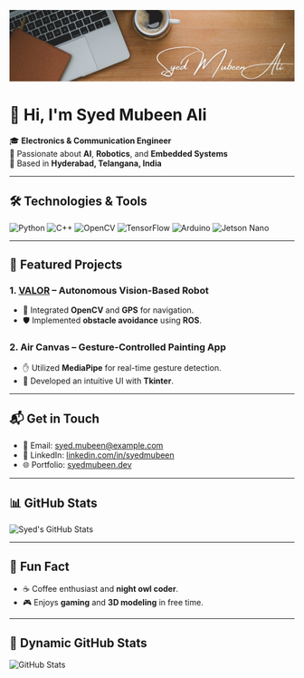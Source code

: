 <!-- Banner Image -->
![Banner](Banner.jpeg)

# 👋 Hi, I'm Syed Mubeen Ali

🎓 **Electronics & Communication Engineer**  
🔧 Passionate about **AI**, **Robotics**, and **Embedded Systems**  
📍 Based in **Hyderabad, Telangana, India**

---

## 🛠️ Technologies & Tools

![Python](https://img.shields.io/badge/-Python-3776AB?style=flat&logo=python&logoColor=white)
![C++](https://img.shields.io/badge/-C++-00599C?style=flat&logo=cplusplus&logoColor=white)
![OpenCV](https://img.shields.io/badge/-OpenCV-5C3EE8?style=flat&logo=opencv&logoColor=white)
![TensorFlow](https://img.shields.io/badge/-TensorFlow-FF6F00?style=flat&logo=tensorflow&logoColor=white)
![Arduino](https://img.shields.io/badge/-Arduino-00979D?style=flat&logo=arduino&logoColor=white)
![Jetson Nano](https://img.shields.io/badge/-Jetson%20Nano-76B900?style=flat&logo=nvidia&logoColor=white)

---

## 🚀 Featured Projects

### 1. [**VALOR**]((https://github.com/Mubeenali53/VALOR.git)) – Autonomous Vision-Based Robot

- 🧠 Integrated **OpenCV** and **GPS** for navigation.
- 🛡️ Implemented **obstacle avoidance** using **ROS**.

### 2. **Air Canvas** – Gesture-Controlled Painting App

- ✋ Utilized **MediaPipe** for real-time gesture detection.
- 🎨 Developed an intuitive UI with **Tkinter**.

---

## 📬 Get in Touch

- 📧 Email: [syed.mubeen@example.com](mailto:syed.mubeen@example.com)
- 🔗 LinkedIn: [linkedin.com/in/syedmubeen](https://linkedin.com/in/syedmubeen)
- 🌐 Portfolio: [syedmubeen.dev](https://syedmubeen.dev)

---

## 📊 GitHub Stats

![Syed's GitHub Stats](https://github-readme-stats.vercel.app/api?username=Mubeenali53&show_icons=true&hide_title=true&count_private=true&hide=prs)

---

## 🌟 Fun Fact

- ☕ Coffee enthusiast and **night owl coder**.
- 🎮 Enjoys **gaming** and **3D modeling** in free time.

---

## 🔄 Dynamic GitHub Stats

![GitHub Stats](https://github-readme-stats.vercel.app/api/top-langs/?username=Mubeenali53&layout=compact&langs_count=10)